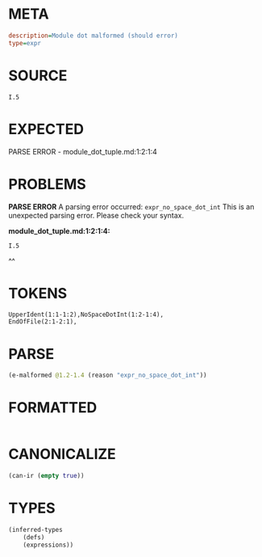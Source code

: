 # META
~~~ini
description=Module dot malformed (should error)
type=expr
~~~
# SOURCE
~~~roc
I.5
~~~
# EXPECTED
PARSE ERROR - module_dot_tuple.md:1:2:1:4
# PROBLEMS
**PARSE ERROR**
A parsing error occurred: `expr_no_space_dot_int`
This is an unexpected parsing error. Please check your syntax.

**module_dot_tuple.md:1:2:1:4:**
```roc
I.5
```
 ^^


# TOKENS
~~~zig
UpperIdent(1:1-1:2),NoSpaceDotInt(1:2-1:4),
EndOfFile(2:1-2:1),
~~~
# PARSE
~~~clojure
(e-malformed @1.2-1.4 (reason "expr_no_space_dot_int"))
~~~
# FORMATTED
~~~roc

~~~
# CANONICALIZE
~~~clojure
(can-ir (empty true))
~~~
# TYPES
~~~clojure
(inferred-types
	(defs)
	(expressions))
~~~

